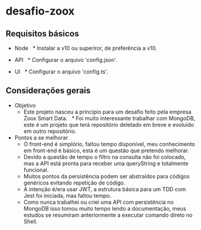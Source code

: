 # desafio-zoox

## Requisitos básicos

* Node
  * Instalar a v10 ou superiror, de preferência a v10.
    

* API
  * Configurar o arquivo 'config.json'.

* UI
  * Configurar o arquivo 'config.ts'.
  
## Considerações gerais

* Objetivo
  * Este projeto nasceu a princípio para um desafio feito pela empresa Zoox Smart Data.
  * Foi muito interessante trabalhar com MongoDB, este é um projeto que terá repositório deletado em breve e evoluído em outro repositório.
  
* Pontos a se melhorar
  * O front-end é simplório, faltou tempo disponível, meu conhecimento em front-end é básico, esta é um questão que pretendo melhorar.
  * Devido a questão de tempo o filtro na consulta não foi colocado, mas a API está pronta para receber uma queryString e totalmente funcional.
  * Muitos pontos da persistência podem ser abstraídos para códigos genéricos evitando repetição de código.
  * A intenção é/era usar JWT, a estrutura básica para um TDD com Jest foi iniciada, mas faltou tempo.
  * Como nunca trabalhei ou criei uma API com persistência no MongoDB isso tomou muito tempo lendo a documentação, meus estudos se resumiram anteriormente a executar comando direto no Shell.
  
